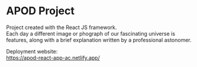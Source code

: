 # APOD Project

Project created with the React JS framework.   
Each day a different image or phograph of our fascinating universe is features, along with a brief explanation written by a professional astonomer.   

Deployment website:   
https://apod-react-app-ac.netlify.app/

